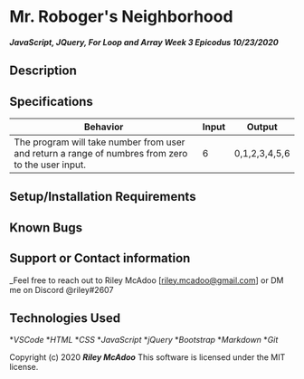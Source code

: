 # Mr. Roboger's Neighborhood

#### _JavaScript, JQuery, For Loop and Array Week 3 Epicodus 10/23/2020_

## Description



## Specifications

| Behavior | Input | Output |
|------------------------|-----------------|---------------------|
| The program will take number from user and return a range of numbres from zero to the user input. | 6 | 0,1,2,3,4,5,6 |






## Setup/Installation Requirements

## Known Bugs

## Support or Contact information

_Feel free to reach out to Riley McAdoo [riley.mcadoo@gmail.com] or DM me on Discord @riley#2607

## Technologies Used

*_VSCode_
*_HTML_
*_CSS_
*_JavaScript_
*_jQuery_
*_Bootstrap_
*_Markdown_
*_Git_

Copyright (c) 2020 **_Riley McAdoo_**
This software is licensed under the MIT license.